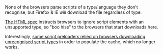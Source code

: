None of the browsers parse scripts of a type/language they don't recognise, but Firefox & IE _will_ download the file regardless of type.

[The HTML spec](http://www.whatwg.org/specs/web-apps/current-work/multipage/scripting-1.html#script-processing-prepare) instructs browsers to ignore script elements with an unsupported type, so "boo hiss" to the browsers that start downloads here.

Interestingly, [some script preloaders relied on browsers downloading unrecognised script types](http://blog.getify.com/on-script-loaders/) in order to populate the cache, which no longer works.